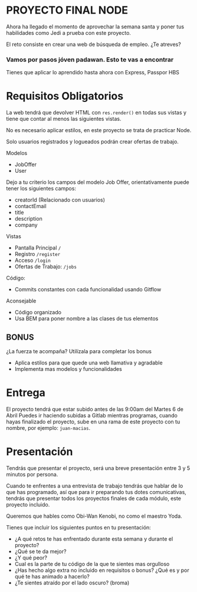 # PROYECTO FINAL NODE

Ahora ha llegado el momento de aprovechar la semana santa y poner tus habilidades como Jedi a prueba con este proyecto.

El reto consiste en crear una web de búsqueda de empleo. ¿Te atreves?

### Vamos por pasos jóven padawan. Esto te vas a encontrar

Tienes que aplicar lo aprendido hasta ahora con Express, Passpor  HBS

# Requisitos Obligatorios
La web tendrá que devolver HTML con `res.render()` en todas sus vistas y tiene que contar al menos las siguientes vistas.

No es necesario aplicar estilos, en este proyecto se trata de practicar Node.

Solo usuarios registrados y logueados podrán crear ofertas de trabajo.

Modelos
- JobOffer
- User

Dejo a tu criterio los campos del modelo Job Offer, orientativamente puede tener los siguientes campos:
- creatorId (Relacionado con usuarios)
- contactEmail
- title
- description
- company

Vistas
- Pantalla Principal `/`
- Registro `/register`
- Acceso `/login`
- Ofertas de Trabajo: `/jobs`

Código:
- Commits constantes con cada funcionalidad usando Gitflow

Aconsejable
- Código organizado
- Usa BEM para poner nombre a las clases de tus elementos

## BONUS
¿La fuerza te acompaña? Utilízala para completar los bonus
- Aplica estilos para que quede una web llamativa y agradable
- Implementa mas modelos y funcionalidades 


# Entrega
El proyecto tendrá que estar subido antes de las 9:00am del Martes 6 de Abril
Puedes ir haciendo subidas a Gitlab mientras programas, cuando hayas finalizado el proyecto, sube en una rama de este proyecto con tu nombre, por ejemplo: `juan-macias`.

# Presentación
Tendrás que presentar el proyecto, será una breve presentación entre 3 y 5 minutos por persona.

Cuando te enfrentes a una entrevista de trabajo tendrás que hablar de lo que has programado, así que para ir preparando tus dotes comunicativas, tendrás que presentar todos los proyectos finales de cada módulo, este proyecto incluido.

Queremos que hables como Obi-Wan Kenobi, no como el maestro Yoda.

Tienes que incluir los siguientes puntos en tu presentación:
- ¿A qué retos te has enfrentado durante esta semana y durante el proyecto?
- ¿Qué se te da mejor?
- ¿Y qué peor?
- Cual es la parte de tu código de la que te sientes mas orgulloso
- ¿Has hecho algo extra no incluido en requisitos o bonus? ¿Qué es y por qué te has animado a hacerlo?
- ¿Te sientes atraído por el lado oscuro? (broma)
